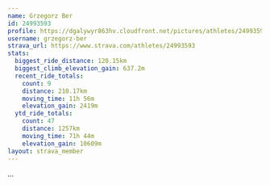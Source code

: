 ```yaml
---
name: Grzegorz Ber
id: 24993593
profile: https://dgalywyr863hv.cloudfront.net/pictures/athletes/24993593/7453165/11/large.jpg
username: grzegorz-ber
strava_url: https://www.strava.com/athletes/24993593
stats:
  biggest_ride_distance: 120.15km
  biggest_climb_elevation_gain: 637.2m
  recent_ride_totals:
    count: 9
    distance: 210.17km
    moving_time: 11h 56m
    elevation_gain: 2419m
  ytd_ride_totals:
    count: 47
    distance: 1257km
    moving_time: 71h 44m
    elevation_gain: 10609m
layout: strava_member
--- 
```

...

